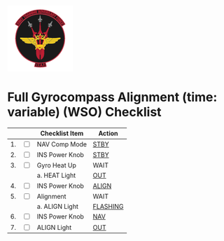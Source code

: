 ![JTAF Logo](../../../JTAF/img/Logo.png)

# **Full Gyrocompass Alignment (time: variable) (WSO) Checklist**

| | | Checklist Item | Action |
|-|-| ---------------| -------|
|1.|  <input type="checkbox">  | NAV Comp Mode | [STBY](../../../cockpit/wso/right_console/aft_section.md#function-selector-knob) |
|2.|  <input type="checkbox">  | INS Power Knob | [STBY](../../../cockpit/wso/right_console/front_section.md#power-control-knob) |
|3.|  <input type="checkbox">  | Gyro Heat Up | WAIT |
|  |                           | a. HEAT Light | [OUT](../../../cockpit/wso/right_console/front_section.md#heat-lamp) |
|4.|  <input type="checkbox">  | INS Power Knob | [ALIGN](../../../cockpit/wso/right_console/front_section.md#power-control-knob) |
|5.|  <input type="checkbox">  | Alignment | WAIT |
|  |                           | a. ALIGN Light| [FLASHING](../../../cockpit/wso/right_console/front_section.md#align-lamp) |
|6.|  <input type="checkbox">  | INS Power Knob | [NAV](../../../cockpit/wso/right_console/front_section.md#power-control-knob) |
|7.|  <input type="checkbox">  | ALIGN Light | [OUT](../../../cockpit/wso/right_console/front_section.md#align-lamp) |
